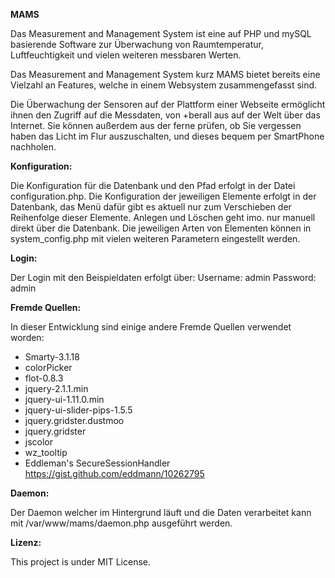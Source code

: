 **MAMS**

Das Measurement and Management System ist eine auf PHP und mySQL basierende Software zur Überwachung von Raumtemperatur, Luftfeuchtigkeit und vielen weiteren messbaren Werten.

Das Measurement and Management System kurz MAMS bietet bereits eine Vielzahl an Features, welche in einem Websystem zusammengefasst sind.

Die Überwachung der Sensoren auf der Plattform einer Webseite ermöglicht ihnen den Zugriff auf die Messdaten, von +berall aus auf der Welt über das Internet. Sie können außerdem aus der ferne prüfen, ob Sie vergessen haben das Licht im Flur auszuschalten, und dieses bequem per SmartPhone nachholen.

**Konfiguration:**

Die Konfiguration für die Datenbank und den Pfad erfolgt in der Datei configuration.php.
Die Konfiguration der jeweiligen Elemente erfolgt in der Datenbank, das Menü dafür gibt es aktuell nur zum Verschieben der Reihenfolge dieser Elemente. Anlegen und Löschen geht imo. nur manuell direkt über die Datenbank.
Die jeweiligen Arten von Elementen können in system_config.php mit vielen weiteren Parametern eingestellt werden.

**Login:**

Der Login mit den Beispieldaten erfolgt über:
Username: admin
Password: admin

**Fremde Quellen:**

In dieser Entwicklung sind einige andere Fremde Quellen verwendet worden:
- Smarty-3.1.18
- colorPicker
- flot-0.8.3
- jquery-2.1.1.min
- jquery-ui-1.11.0.min
- jquery-ui-slider-pips-1.5.5
- jquery.gridster.dustmoo
- jquery.gridster
- jscolor
- wz_tooltip
- Eddleman's SecureSessionHandler https://gist.github.com/eddmann/10262795

**Daemon:**

Der Daemon welcher im Hintergrund läuft und die Daten verarbeitet kann mit /var/www/mams/daemon.php ausgeführt werden.

**Lizenz:**

This project is under MIT License.